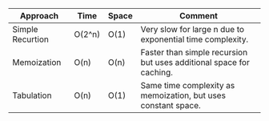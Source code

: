  Approach          | Time   | Space | Comment 
-------------------|--------|-------|-----------
Simple Recurtion   | O(2^n) | O(1)  | Very slow for large n due to exponential time complexity. 
Memoization        | O(n)   | O(n)  | Faster than simple recursion but uses additional space for caching.
Tabulation         | O(n)   | O(1)  | Same time complexity as memoization, but uses constant space.
